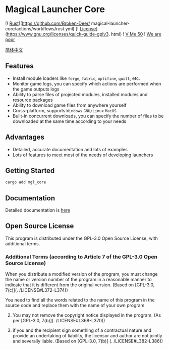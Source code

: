 # Magical Launcher Core

[! [Rust](https://github.com/Broken-Deer/magical-launcher-core/actions/workflows/rust.yml/badge.svg)](https://github.com/Broken-Deer/ magical-launcher-core/actions/workflows/rust.yml)
[! [License](https://img.shields.io/github/license/Rene8028/carpet-iee-addition.svg)](https://www.gnu.org/licenses/quick-guide-gplv3. html)
! [V Me 50](https://img.shields.io/badge/V%20Me-50-red)
! [We are poor](https://img.shields.io/badge/WE%20ARE-POOR-yellow)

[简体中文](./README.zh.md)

## Features

- Install module loaders like `forge`, `fabric`, `optifine`, `quilt`, etc.
- Monitor game logs, you can specify which actions are performed when the game outputs logs
- Ability to parse files of projected modules, installed modules and resource packages
- Ability to download game files from anywhere yourself
- Cross-platform, supports `Windows` `GNU/Linux` `MacOS`
- Built-in concurrent downloads, you can specify the number of files to be downloaded at the same time according to your needs

## Advantages

- Detailed, accurate documentation and lots of examples
- Lots of features to meet most of the needs of developing launchers

## Getting Started

```bash
cargo add mgl_core
```

## Documentation

Detailed documentation is [here](.)

## Open Source License

This program is distributed under the GPL-3.0 Open Source License, with additional terms.

### Additional Terms (according to Article 7 of the GPL-3.0 Open Source License)
When you distribute a modified version of the program, you must change the name or version number of the program in a reasonable manner to indicate that it is different from the original version. (Based on [GPL-3.0, 7(c)](. /LICENSE#L372-L374))

You need to find all the words related to the name of this program in the source code and replace them with the name of your own program

2. You may not remove the copyright notice displayed in the program. (As per [GPL-3.0, 7(b)](. /LICENSE#L368-L370))

3. if you and the recipient sign something of a contractual nature and provide an undertaking of liability, the licensor and author are not jointly and severally liable. (Based on [GPL-3.0, 7(b)] (. /LICENSE#L382-L386))
